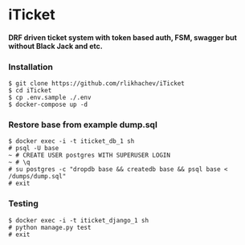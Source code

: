 # iTicket

#### DRF driven ticket system with token based auth, FSM, swagger but without Black Jack and etc.

### Installation
    
    $ git clone https://github.com/rlikhachev/iTicket
    $ cd iTicket
    $ cp .env.sample ./.env
    $ docker-compose up -d
    
### Restore base from example dump.sql 
    
    $ docker exec -i -t iticket_db_1 sh 
    # psql -U base
    ~ # CREATE USER postgres WITH SUPERUSER LOGIN
    ~ # \q
    # su postgres -c "dropdb base && createdb base && psql base < /dumps/dump.sql"
    # exit

### Testing
    
    $ docker exec -i -t iticket_django_1 sh
    # python manage.py test
    # exit
